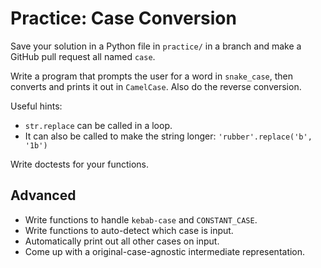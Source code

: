 # Practice: Case Conversion

Save your solution in a Python file in `practice/` in a branch and make a GitHub pull request all named `case`.

Write a program that prompts the user for a word in `snake_case`, then converts and prints it out in `CamelCase`.
Also do the reverse conversion.

Useful hints:

* `str.replace` can be called in a loop.
* It can also be called to make the string longer: `'rubber'.replace('b', '1b')`

Write doctests for your functions.

## Advanced

* Write functions to handle `kebab-case` and `CONSTANT_CASE`.
* Write functions to auto-detect which case is input.
* Automatically print out all other cases on input.
* Come up with a original-case-agnostic intermediate representation.

